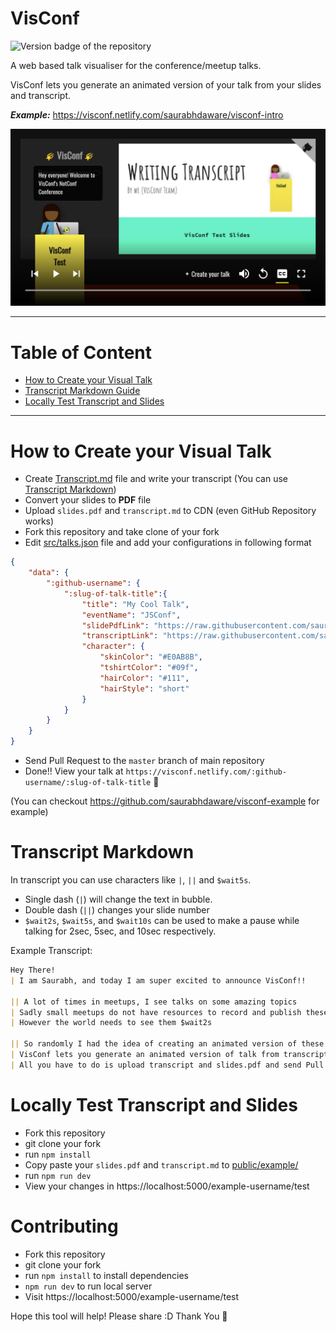 # VisConf
![Version badge of the repository](https://img.shields.io/github/package-json/v/saurabhdaware/visconf?style=for-the-badge)

A web based talk visualiser for the conference/meetup talks. 

VisConf lets you generate an animated version of your talk from your slides and transcript.


***Example:*** https://visconf.netlify.com/saurabhdaware/visconf-intro

![Screenshot of VisConf giving a visual look of conference](screenshot.png)


---
# Table of Content
- [How to Create your Visual Talk](#how-to-create-your-visual-talk)
- [Transcript Markdown Guide](#transcript-markdown)
- [Locally Test Transcript and Slides](#locally-test-transcript-and-slides)

---

# How to Create your Visual Talk
- Create [Transcript.md](https://github.com/saurabhdaware/visconf-example/blob/master/Transcript.md) file and write your transcript (You can use [Transcript Markdown](#transcript-markdown)) 
- Convert your slides to **PDF** file
- Upload `slides.pdf` and `transcript.md` to CDN (even GitHub Repository works)
- Fork this repository and take clone of your fork
- Edit [src/talks.json](src/talks.json) file and add your configurations in following format
```json
{
    "data": {
        ":github-username": {
            ":slug-of-talk-title":{
                "title": "My Cool Talk",
                "eventName": "JSConf",
                "slidePdfLink": "https://raw.githubusercontent.com/saurabhdaware/visconf-example/master/slides.pdf", 
                "transcriptLink": "https://raw.githubusercontent.com/saurabhdaware/visconf-example/master/Transcript.md",
                "character": {
                    "skinColor": "#E0AB8B",
                    "tshirtColor": "#09f",
                    "hairColor": "#111",
                    "hairStyle": "short"
                }
            }
        }
    }
}
```
- Send Pull Request to the `master` branch of main repository
- Done!! View your talk at `https://visconf.netlify.com/:github-username/:slug-of-talk-title` 🎉

(You can checkout https://github.com/saurabhdaware/visconf-example for example)

# Transcript Markdown
In transcript you can use characters like `|`, `||` and `$wait5s`.

- Single dash (`|`) will change the text in bubble.
- Double dash (`||`) changes your slide number 
- `$wait2s`, `$wait5s`, and `$wait10s` can be used to make a pause while talking for 2sec, 5sec, and 10sec respectively.

Example Transcript:
```md
Hey There!
| I am Saurabh, and today I am super excited to announce VisConf!!

|| A lot of times in meetups, I see talks on some amazing topics
| Sadly small meetups do not have resources to record and publish these talks
| However the world needs to see them $wait2s

|| So randomly I had the idea of creating an animated version of these talks
| VisConf lets you generate an animated version of talk from transcript and slides
| All you have to do is upload transcript and slides.pdf and send Pull Request to main repository

```

# Locally Test Transcript and Slides

- Fork this repository
- git clone your fork
- run `npm install`
- Copy paste your `slides.pdf` and `transcript.md` to [public/example/](public/example/)
- run `npm run dev`
- View your changes in https://localhost:5000/example-username/test


# Contributing
- Fork this repository
- git clone your fork
- run `npm install` to install dependencies
- `npm run dev` to run local server
- Visit https://localhost:5000/example-username/test



Hope this tool will help! Please share :D Thank You 🌻